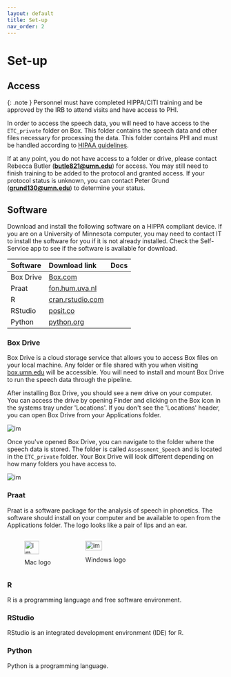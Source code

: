 ```yaml
---
layout: default
title: Set-up
nav_order: 2
---
```

# Set-up
## Access

{: .note }
Personnel must have completed HIPPA/CITI training and be approved by the IRB to attend visits and have access to PHI.

In order to access the speech data, you will need to have access to the `ETC_private` folder on Box. This folder contains the speech data and other files necessary for processing the data. This folder contains PHI and must be handled according to [HIPAA guidelines](https://www.hhs.gov/hipaa/for-professionals/security/laws-regulations/index.html).

If at any point, you do not have access to a folder or drive, please contact Rebecca Butler (**butle821@umn.edu**) for access. You may still need to finish training to be added to the protocol and granted access. If your protocol status is unknown, you can contact Peter Grund (**grund130@umn.edu**) to determine your status.


## Software

Download and install the following software on a HIPPA compliant device. If you are on a University of Minnesota computer, you may need to contact IT to install the software for you if it is not already installed. Check the Self-Service app to see if the software is available for download.

| Software        | Download link          | Docs |
|:-------------|:------------------|:------|
| Box Drive  | [Box.com](https://www.box.com/resources/downloads) |   |
| Praat | [fon.hum.uva.nl](https://www.fon.hum.uva.nl/praat/)   | |
| R           | [cran.rstudio.com](https://cran.rstudio.com/)      |    |
| RStudio           | [posit.co](https://posit.co/download/rstudio-desktop/) |   |
| Python           | [python.org](https://www.python.org/downloads/) |   |

### Box Drive
Box Drive is a cloud storage service that allows you to access Box files on your local machine. Any folder or file shared with you when visiting [box.umn.edu](https://box.umn.edu) will be accessible. You will need to install and mount Box Drive to run the speech data through the pipeline. 

After installing Box Drive, you should see a new drive on your computer. You can access the drive by opening Finder and clicking on the Box icon in the systems tray under 'Locations'. If you don't see the 'Locations' header, you can open Box Drive from your Applications folder.

![im](../img/mac-mount-box.png)

Once you've opened Box Drive, you can navigate to the folder where the speech data is stored. The folder is called `Assessment_Speech` and is located in the `ETC_private` folder. Your Box Drive will look different depending on how many folders you have access to. 

![im](../img/mac-box-home.png)

### Praat
Praat is a software package for the analysis of speech in phonetics. The software should install on your computer and be available to open from the Applications folder. The logo looks like a pair of lips and an ear.

<div style="display: flex; justify-content: left;">
  <figure>
    <img src="../img/praat-mac.png" alt="im" style="width: 75%;">
    <figcaption>Mac logo</figcaption>
  </figure>
  <figure>
    <img src="../img/praat-wind.png" alt="im" style="width: 64%;">
    <figcaption>Windows logo</figcaption>
  </figure>
</div>

### R
R is a programming language and free software environment.

### RStudio
RStudio is an integrated development environment (IDE) for R.

### Python
Python is a programming language.